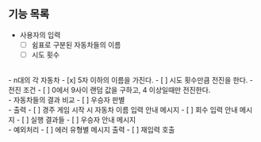 ## 기능 목록

- 사용자의 입력
  - [ ] 쉼표로 구분된 자동차들의 이름  
  - [ ] 시도 횟수  
<br>
- n대의 각 자동차  
  - [x] 5자 이하의 이름을 가진다.
  - [ ] 시도 횟수만큼 전진을 한다.
    - 전진 조건  
      - [ ] 0에서 9사이 랜덤 값을 구하고, 4 이상일때만 전진한다.  
<br>
- 자동차들의 결과 비교  
  - [ ] 우승자 판별  
<br>
- 출력  
  - [ ] 경주 게임 시작 시 자동차 이름 입력 안내 메시지  
  - [ ] 회수 입력 안내 메시지
  - [ ] 실행 결과들
  - [ ] 우승자 안내 메시지  
<br>
- 예외처리  
  - [ ] 에러 유형별 메시지 출력
  - [ ] 재입력 호출  